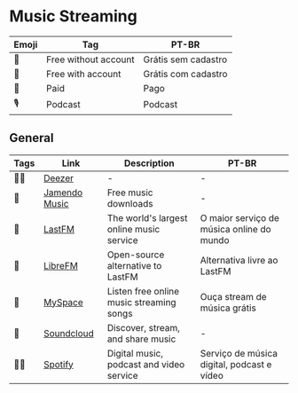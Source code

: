 # Music Streaming

| Emoji | Tag                  | PT-BR               |
| ----- | -------------------- | ------------------- |
| 🎁    | Free without account | Grátis sem cadastro |
| 🪪    | Free with account    | Grátis com cadastro |
| 💸    | Paid                 | Pago                |
| 🎙    | Podcast              | Podcast             |

## General

| Tags | Link                                      | Description                              | PT-BR                        |
| ---- | ----------------------------------------- | ---------------------------------------- | ---------------------------- |
| 🪪💸 | [Deezer](https://www.deezer.com/)         | -                                        | -                            |
| 🎁   | [Jamendo Music](https://www.jamendo.com/) | Free music downloads                     | -                            |
| 🎁 | [LastFM](https://www.last.fm/pt/)         | The world's largest online music service | O maior serviço de música online do mundo |
| 🎁   | [LibreFM](https://libre.fm)               | Open-source alternative to LastFM        | Alternativa livre ao LastFM  |
| 🎁   | [MySpace](https://myspace.com/)           | Listen free online music streaming songs | Ouça stream de música grátis |
| 🎁   | [Soundcloud](https://soundcloud.com/)     | Discover, stream, and share music        | -                            |
| 🪪💸 | [Spotify](https://open.spotify.com) | Digital music, podcast and video service | Serviço de música digital, podcast e vídeo |
